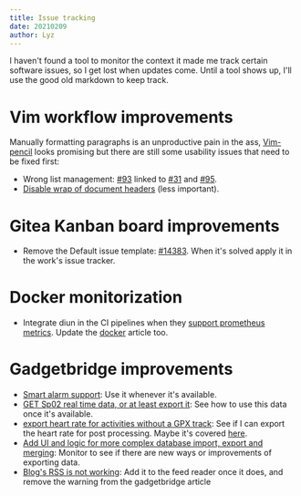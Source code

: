 ```yaml
---
title: Issue tracking
date: 20210209
author: Lyz
---
```


I haven't found a tool to monitor the context it made me track certain software
issues, so I get lost when updates come. Until a tool shows up, I'll use the
good old markdown to keep track.

# Vim workflow improvements

Manually formatting paragraphs is an unproductive pain in the ass,
[Vim-pencil](https://github.com/reedes/vim-pencil) looks promising but there are
still some usability issues that need to be fixed first:

* Wrong list management: [#93](https://github.com/reedes/vim-pencil/issues/93)
    linked to [#31](https://github.com/reedes/vim-pencil/issues/31) and
    [#95](https://github.com/reedes/vim-pencil/issues/95).
* [Disable wrap of document
    headers](https://github.com/reedes/vim-pencil/issues/92) (less important).

# Gitea Kanban board improvements

* Remove the Default issue template:
    [#14383](https://github.com/go-gitea/gitea/issues/14383). When it's solved
    apply it in the work's issue tracker.

# Docker monitorization

* Integrate diun in the CI pipelines when they [support prometheus
    metrics](https://github.com/crazy-max/diun/issues/201). Update the
    [docker](docker.md) article too.

# Gadgetbridge improvements

* [Smart alarm
    support](https://codeberg.org/Freeyourgadget/Gadgetbridge/issues/1208): Use
    it whenever it's available.
* [GET Sp02 real time data, or at least export
    it](https://codeberg.org/Freeyourgadget/Gadgetbridge/issues/2164): See how
    to use this data once it's available.
* [export heart rate for activities without a GPX
    track](https://codeberg.org/Freeyourgadget/Gadgetbridge/issues/2049): See if
    I can export the heart rate for post processing. Maybe it's covered
    [here](https://codeberg.org/Freeyourgadget/Gadgetbridge/wiki/Huami-Heartrate-measurement).
* [Add UI and logic for more complex database import, export and
    merging](https://codeberg.org/Freeyourgadget/Gadgetbridge/issues/1841):
    Monitor to see if there are new ways or improvements of exporting data.
* [Blog's RSS is not
    working](https://codeberg.org/Freeyourgadget/Gadgetbridge/issues/2204): Add
    it to the feed reader once it does, and remove the warning from the
    gadgetbridge article
